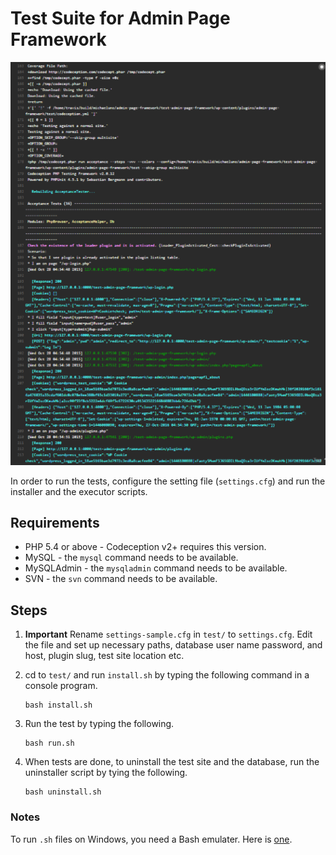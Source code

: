# Test Suite for Admin Page Framework

<p align="center">
	<img src="./screenshot.png?raw=true" alt="Drawing a screenshot" style="width: 640px;"/>
</p>

In order to run the tests, configure the setting file (`settings.cfg`) and run the installer and the executor scripts.

## Requirements

- PHP 5.4 or above - Codeception v2+ requires this version.
- MySQL - the `mysql` command needs to be available.
- MySQLAdmin - the `mysqladmin` command needs to be available.
- SVN - the `svn` command needs to be available.

## Steps

1. **Important** Rename `settings-sample.cfg` in `test/` to `settings.cfg`. Edit the file and set up necessary paths, database user name password, and host, plugin slug, test site location etc.
2. cd to `test/` and run `install.sh` by typing the following command in a console program.

    ```
    bash install.sh
    ```

3. Run the test by typing the following. 

    ```
    bash run.sh
    ```

4. When tests are done, to uninstall the test site and the database, run the uninstaller script by tying the following.

    ```
    bash uninstall.sh
    ```

### Notes

To run `.sh` files on Windows, you need a Bash emulater. Here is [one](https://git-for-windows.github.io/).